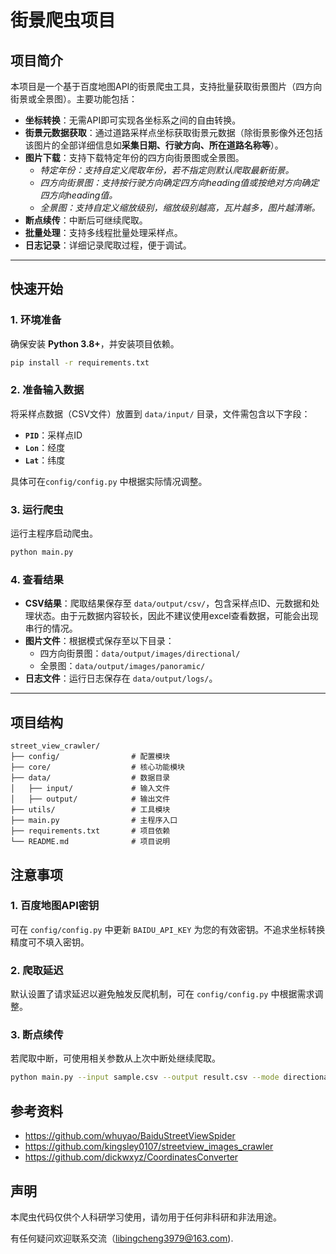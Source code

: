 # 街景爬虫项目

## 项目简介

本项目是一个基于百度地图API的街景爬虫工具，支持批量获取街景图片（四方向街景或全景图）。主要功能包括：

- **坐标转换**：无需API即可实现各坐标系之间的自由转换。
- **街景元数据获取**：通过道路采样点坐标获取街景元数据（除街景影像外还包括该图片的全部详细信息如**采集日期、行驶方向、所在道路名称等**）。
- **图片下载**：支持下载特定年份的四方向街景图或全景图。
  - *特定年份：支持自定义爬取年份，若不指定则默认爬取最新街景。*
  - *四方向街景图：支持按行驶方向确定四方向heading值或按绝对方向确定四方向heading值。*
  - *全景图：支持自定义缩放级别，缩放级别越高，瓦片越多，图片越清晰。*
- **断点续传**：中断后可继续爬取。
- **批量处理**：支持多线程批量处理采样点。
- **日志记录**：详细记录爬取过程，便于调试。

---

## 快速开始

### 1. 环境准备

确保安装 **Python 3.8+**，并安装项目依赖。
```bash
pip install -r requirements.txt
```
### 2. 准备输入数据

将采样点数据（CSV文件）放置到 `data/input/` 目录，文件需包含以下字段：

- **`PID`**：采样点ID
- **`Lon`**：经度
- **`Lat`**：纬度

具体可在`config/config.py` 中根据实际情况调整。

### 3. 运行爬虫

运行主程序启动爬虫。
```bash
python main.py
```
### 4. 查看结果

- **CSV结果**：爬取结果保存至 `data/output/csv/`，包含采样点ID、元数据和处理状态。由于元数据内容较长，因此不建议使用excel查看数据，可能会出现串行的情况。 
- **图片文件**：根据模式保存至以下目录：
  - 四方向街景图：`data/output/images/directional/`
  - 全景图：`data/output/images/panoramic/`
- **日志文件**：运行日志保存在 `data/output/logs/`。

---

## 项目结构

```plaintext
street_view_crawler/
├── config/                # 配置模块
├── core/                  # 核心功能模块
├── data/                  # 数据目录
│   ├── input/             # 输入文件
│   ├── output/            # 输出文件
├── utils/                 # 工具模块
├── main.py                # 主程序入口
├── requirements.txt       # 项目依赖
└── README.md              # 项目说明
```

## 注意事项
### 1. 百度地图API密钥
可在 `config/config.py` 中更新 `BAIDU_API_KEY` 为您的有效密钥。不追求坐标转换精度可不填入密钥。
### 2. 爬取延迟
默认设置了请求延迟以避免触发反爬机制，可在 `config/config.py` 中根据需求调整。
### 3. 断点续传
若爬取中断，可使用相关参数从上次中断处继续爬取。
```bash
python main.py --input sample.csv --output result.csv --mode directional --year 2021 --resume
```

## 参考资料
- https://github.com/whuyao/BaiduStreetViewSpider
- https://github.com/kingsley0107/streetview_images_crawler
- https://github.com/dickwxyz/CoordinatesConverter

## 声明
本爬虫代码仅供个人科研学习使用，请勿用于任何非科研和非法用途。

有任何疑问欢迎联系交流（libingcheng3979@163.com).
